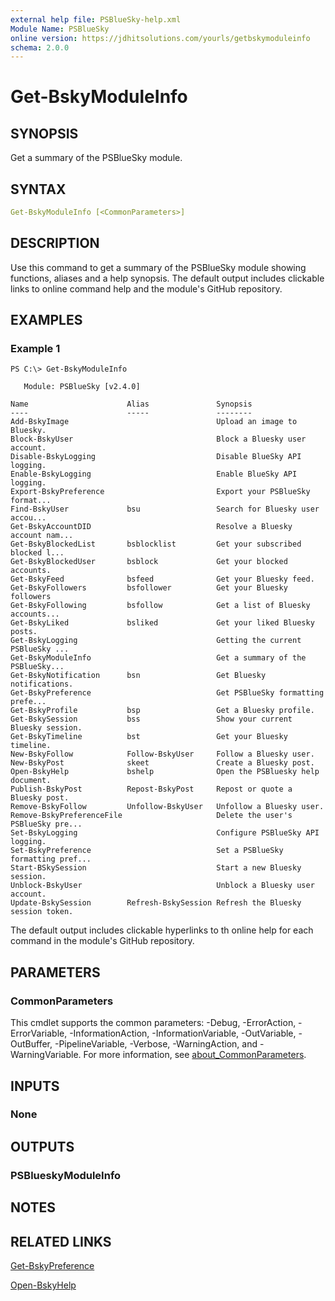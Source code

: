 ```yaml
---
external help file: PSBlueSky-help.xml
Module Name: PSBlueSky
online version: https://jdhitsolutions.com/yourls/getbskymoduleinfo
schema: 2.0.0
---
```


# Get-BskyModuleInfo

## SYNOPSIS

Get a summary of the PSBlueSky module.

## SYNTAX

```yaml
Get-BskyModuleInfo [<CommonParameters>]
```

## DESCRIPTION

Use this command to get a summary of the PSBlueSky module showing functions, aliases and a help synopsis. The default output includes clickable links to online command help and the module's GitHub repository.

## EXAMPLES

### Example 1

```text
PS C:\> Get-BskyModuleInfo

   Module: PSBlueSky [v2.4.0]

Name                      Alias               Synopsis
----                      -----               --------
Add-BskyImage                                 Upload an image to Bluesky.
Block-BskyUser                                Block a Bluesky user account.
Disable-BskyLogging                           Disable BlueSky API logging.
Enable-BskyLogging                            Enable BlueSky API logging.
Export-BskyPreference                         Export your PSBlueSky format...
Find-BskyUser             bsu                 Search for Bluesky user accou...
Get-BskyAccountDID                            Resolve a Bluesky account nam...
Get-BskyBlockedList       bsblocklist         Get your subscribed blocked l...
Get-BskyBlockedUser       bsblock             Get your blocked accounts.
Get-BskyFeed              bsfeed              Get your Bluesky feed.
Get-BskyFollowers         bsfollower          Get your Bluesky followers
Get-BskyFollowing         bsfollow            Get a list of Bluesky accounts...
Get-BskyLiked             bsliked             Get your liked Bluesky posts.
Get-BskyLogging                               Getting the current PSBlueSky ...
Get-BskyModuleInfo                            Get a summary of the PSBlueSky...
Get-BskyNotification      bsn                 Get Bluesky notifications.
Get-BskyPreference                            Get PSBlueSky formatting prefe...
Get-BskyProfile           bsp                 Get a Bluesky profile.
Get-BskySession           bss                 Show your current Bluesky session.
Get-BskyTimeline          bst                 Get your Bluesky timeline.
New-BskyFollow            Follow-BskyUser     Follow a Bluesky user.
New-BskyPost              skeet               Create a Bluesky post.
Open-BskyHelp             bshelp              Open the PSBluesky help document.
Publish-BskyPost          Repost-BskyPost     Repost or quote a Bluesky post.
Remove-BskyFollow         Unfollow-BskyUser   Unfollow a Bluesky user.
Remove-BskyPreferenceFile                     Delete the user's PSBlueSky pre...
Set-BskyLogging                               Configure PSBlueSky API logging.
Set-BskyPreference                            Set a PSBlueSky formatting pref...
Start-BSkySession                             Start a new Bluesky session.
Unblock-BskyUser                              Unblock a Bluesky user account.
Update-BskySession        Refresh-BskySession Refresh the Bluesky session token.
```

The default output includes clickable hyperlinks to th online help for each command in the module's GitHub repository.

## PARAMETERS

### CommonParameters

This cmdlet supports the common parameters: -Debug, -ErrorAction, -ErrorVariable, -InformationAction, -InformationVariable, -OutVariable, -OutBuffer, -PipelineVariable, -Verbose, -WarningAction, and -WarningVariable. For more information, see [about_CommonParameters](http://go.microsoft.com/fwlink/?LinkID=113216).

## INPUTS

### None

## OUTPUTS

### PSBlueskyModuleInfo

## NOTES

## RELATED LINKS

[Get-BskyPreference](Get-BskyPreference.md)

[Open-BskyHelp](Open-BskyHelp.md)
